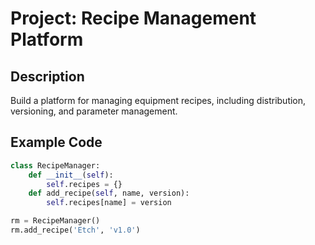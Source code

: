 # Project: Recipe Management Platform

## Description
Build a platform for managing equipment recipes, including distribution, versioning, and parameter management.

## Example Code
```python
class RecipeManager:
    def __init__(self):
        self.recipes = {}
    def add_recipe(self, name, version):
        self.recipes[name] = version

rm = RecipeManager()
rm.add_recipe('Etch', 'v1.0')
```

